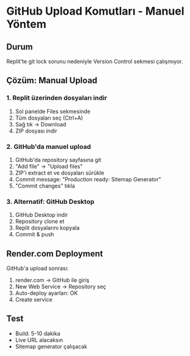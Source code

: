 # GitHub Upload Komutları - Manuel Yöntem

## Durum
Replit'te git lock sorunu nedeniyle Version Control sekmesi çalışmıyor.

## Çözüm: Manual Upload

### 1. Replit üzerinden dosyaları indir
1. Sol panelde Files sekmesinde
2. Tüm dosyaları seç (Ctrl+A)
3. Sağ tık → Download
4. ZIP dosyası indir

### 2. GitHub'da manuel upload
1. GitHub'da repository sayfasına git
2. "Add file" → "Upload files"
3. ZIP'i extract et ve dosyaları sürükle
4. Commit message: "Production ready: Sitemap Generator"
5. "Commit changes" tıkla

### 3. Alternatif: GitHub Desktop
1. GitHub Desktop indir
2. Repository clone et
3. Replit dosyalarını kopyala
4. Commit & push

## Render.com Deployment
GitHub'a upload sonrası:
1. render.com → GitHub ile giriş
2. New Web Service → Repository seç
3. Auto-deploy ayarları: OK
4. Create service

## Test
- Build: 5-10 dakika
- Live URL alacaksın
- Sitemap generator çalışacak